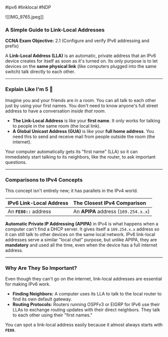 #ipv6 #linklocal #NDP 

![[IMG_9765.jpeg]]

### A Simple Guide to Link-Local Addresses

**CCNA Exam Objective:** 2.1 (Configure and verify IPv6 addressing and prefix)

A **Link-Local Address (LLA)** is an automatic, private address that an IPv6 device creates for itself as soon as it's turned on. Its only purpose is to let devices on the **same physical link** (like computers plugged into the same switch) talk directly to each other.

***

### Explain Like I'm 5 🧒

Imagine you and your friends are in a room. You can all talk to each other just by using your first names. You don't need to know anyone's full street address to have a conversation *inside that room*.

* **The Link-Local Address** is like your **first name**. It only works for talking to people in the same room (the local link).
* **A Global Unicast Address (GUA)** is like your **full home address**. You need this to send and receive mail from people outside the room (the internet).

Your computer automatically gets its "first name" (LLA) so it can immediately start talking to its neighbors, like the router, to ask important questions.

---

### Comparisons to IPv4 Concepts

This concept isn't entirely new; it has parallels in the IPv4 world.

| IPv6 Link-Local Address | The Closest IPv4 Comparison |
| :--- | :--- |
| An **`FE80::`** address | An **APIPA** address (`169.254.x.x`) |

**Automatic Private IP Addressing (APIPA)** in IPv4 is what happens when a computer can't find a DHCP server. It gives itself a `169.254.x.x` address so it can still talk to other devices on the same local network. IPv6 link-local addresses serve a similar "local chat" purpose, but unlike APIPA, they are **mandatory** and used all the time, even when the device has a full internet address.

---

### Why Are They So Important?

Even though they can't go on the internet, link-local addresses are essential for making IPv6 work.

* **Finding Neighbors:** A computer uses its LLA to talk to the local router to find its own default gateway.
* **Routing Protocols:** Routers running OSPFv3 or EIGRP for IPv6 use their LLAs to exchange routing updates with their direct neighbors. They talk to each other using their "first names."

You can spot a link-local address easily because it almost always starts with **`FE80`**.
